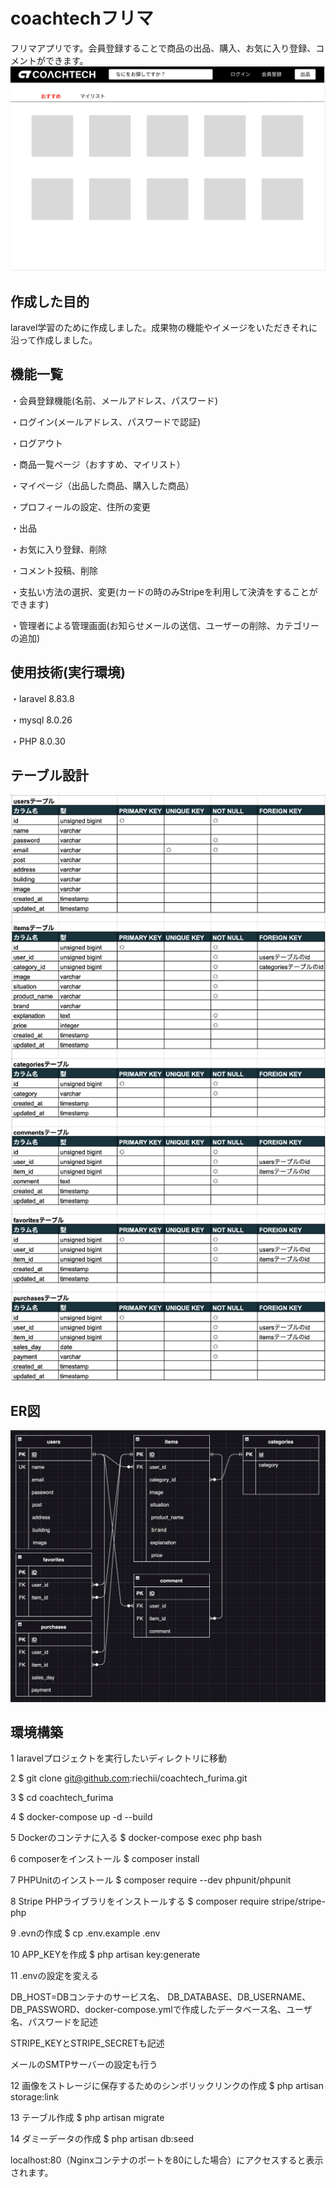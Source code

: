 # coachtechフリマ
フリマアプリです。会員登録することで商品の出品、購入、お気に入り登録、コメントができます。
![oachtech_furima_top](https://github.com/riechii/coachtech_furima/blob/main/oachtech_furima_top.png)

## 作成した目的
laravel学習のために作成しました。成果物の機能やイメージをいただきそれに沿って作成しました。
## 機能一覧
・会員登録機能(名前、メールアドレス、パスワード)

・ログイン(メールアドレス、パスワードで認証)

・ログアウト

・商品一覧ページ（おすすめ、マイリスト）

・マイページ（出品した商品、購入した商品）

・プロフィールの設定、住所の変更

・出品

・お気に入り登録、削除

・コメント投稿、削除

・支払い方法の選択、変更(カードの時のみStripeを利用して決済をすることができます)

・管理者による管理画面(お知らせメールの送信、ユーザーの削除、カテゴリーの追加)

## 使用技術(実行環境)
・laravel 8.83.8

・mysql 8.0.26

・PHP 8.0.30

## テーブル設計
![coachtech_furima_table](https://github.com/riechii/coachtech_furima/blob/main/coachtech_furima_table.png)
## ER図
![oachtech_furima_er](https://github.com/riechii/coachtech_furima/blob/main/oachtech_furima_er.png)
## 環境構築
1 laravelプロジェクトを実行したいディレクトリに移動

2 $ git clone git@github.com:riechii/coachtech_furima.git

3 $ cd coachtech_furima

4 $ docker-compose up -d --build

5 Dockerのコンテナに入る $ docker-compose exec php bash

6 composerをインストール $ composer install

7 PHPUnitのインストール $ composer require --dev phpunit/phpunit

8 Stripe PHPライブラリをインストールする $ composer require stripe/stripe-php

9 .evnの作成 $ cp .env.example .env

10 APP_KEYを作成 $ php artisan key:generate

11 .envの設定を変える

DB_HOST=DBコンテナのサービス名、 DB_DATABASE、DB_USERNAME、DB_PASSWORD、docker-compose.ymlで作成したデータベース名、ユーザ名、パスワードを記述

STRIPE_KEYとSTRIPE_SECRETも記述

メールのSMTPサーバーの設定も行う

12 画像をストレージに保存するためのシンボリックリンクの作成 $ php artisan storage:link

13 テーブル作成 $ php artisan migrate

14 ダミーデータの作成 $ php artisan db:seed

localhost:80（Nginxコンテナのポートを80にした場合）にアクセスすると表示されます。

